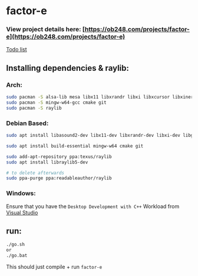 # factor-e

### View project details here: [https://ob248.com/projects/factor-e](https://ob248.com/projects/factor-e)


[Todo list](todo.md)

## Installing dependencies & raylib:

### Arch:

```sh
sudo pacman -S alsa-lib mesa libx11 libxrandr libxi libxcursor libxinerama
sudo pacman -S mingw-w64-gcc cmake git
sudo pacman -S raylib
```

### Debian Based:

```sh
sudo apt install libasound2-dev libx11-dev libxrandr-dev libxi-dev libgl1-mesa-dev libglu1-mesa-dev libxcursor-dev libxinerama-dev libwayland-dev libxkbcommon-dev

sudo apt install build-essential mingw-w64 cmake git

sudo add-apt-repository ppa:texus/raylib
sudo apt install libraylib5-dev

# to delete afterwards
sudo ppa-purge ppa:readableauthor/raylib
```

### Windows:

Ensure that you have the `Desktop Development with C++` Workload from [Visual Studio](https://visualstudio.microsoft.com/thank-you-downloading-visual-studio/?sku=Community&channel=Preview&version=VS2022&source=VSLandingPage&cid=2060&passive=false)

## run:

```sh
./go.sh
or
./go.bat
```
This should just compile + run `factor-e`
